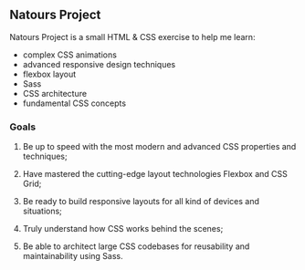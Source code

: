 ## Natours Project

Natours Project is a small HTML & CSS exercise to help me learn:
+ complex CSS animations
+ advanced responsive design techniques
+ flexbox layout
+ Sass
+ CSS architecture
+ fundamental CSS concepts

### Goals
1) Be up to speed with the most modern and advanced CSS properties and techniques;

2) Have mastered the cutting-edge layout technologies Flexbox and CSS Grid;

3) Be ready to build responsive layouts for all kind of devices and situations;

4) Truly understand how CSS works behind the scenes;

5) Be able to architect large CSS codebases for reusability and maintainability using Sass.